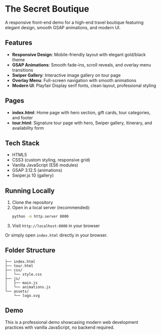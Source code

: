 # The Secret Boutique

A responsive front-end demo for a high-end travel boutique featuring elegant design, smooth GSAP animations, and modern UI.

## Features

- **Responsive Design**: Mobile-friendly layout with elegant gold/black theme
- **GSAP Animations**: Smooth fade-ins, scroll reveals, and overlay menu transitions
- **Swiper Gallery**: Interactive image gallery on tour page
- **Overlay Menu**: Full-screen navigation with smooth animations
- **Modern UI**: Playfair Display serif fonts, clean layout, professional styling

## Pages

- **index.html**: Home page with hero section, gift cards, tour categories, and footer
- **tour.html**: Signature tour page with hero, Swiper gallery, itinerary, and availability form

## Tech Stack

- HTML5
- CSS3 (custom styling, responsive grid)
- Vanilla JavaScript (ES6 modules)
- GSAP 3.12.5 (animations)
- Swiper.js 10 (gallery)

## Running Locally

1. Clone the repository
2. Open in a local server (recommended):
   ```bash
   python -m http.server 8000
   ```
3. Visit `http://localhost:8000` in your browser

Or simply open `index.html` directly in your browser.

## Folder Structure

```
├── index.html
├── tour.html
├── css/
│   └── style.css
├── js/
│   ├── main.js
│   └── animations.js
└── assets/
    └── logo.svg
```

## Demo

This is a professional demo showcasing modern web development practices with vanilla JavaScript, no backend required.

